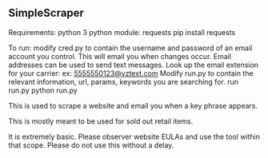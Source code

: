 ## SimpleScraper

Requirements:
python 3
python module: requests
    pip install requests

To run:
modify cred.py to contain the username and password of an email account you control. This will email you when changes occur.
Email addresses can be used to send text messages. Look up the email extension for your carrier: ex: 5555550123@vztext.com
Modify run.py to contain the relevant information, url, params, keywords you are searching for.
run run.py
    python run.py

This is used to scrape a website and email you when a key phrase appears.

This is mostly meant to be used for sold out retail items.

It is extremely basic. Please observer website EULAs and use the tool within that scope. Please do not use this without a delay.